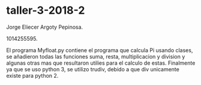 # taller-3-2018-2
Jorge Eliecer Argoty Pepinosa.

1014255595.

El programa Myfloat.py contiene el programa que calcula Pi usando clases, se añadieron todas las funciones suma, resta, multiplicacion y division y algunas otras mas que resultaron utilies para el calculo de estas. Finalmente ya que se uso python 3, se utilizo trudiv, debido a que div unicamente existe para python 2.

